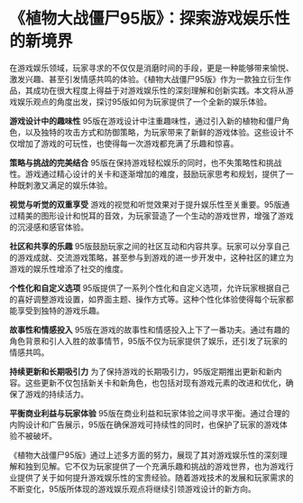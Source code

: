 # 《植物大战僵尸95版》：探索游戏娱乐性的新境界

在游戏娱乐领域，玩家寻求的不仅仅是消磨时间的手段，更是一种能够带来愉悦、激发兴趣、甚至引发情感共鸣的体验。《植物大战僵尸95版》作为一款独立衍生作品，其成功在很大程度上得益于对游戏娱乐性的深刻理解和创新实践。本文将从游戏娱乐观点的角度出发，探讨95版如何为玩家提供了一个全新的娱乐体验。

**游戏设计中的趣味性**
95版在游戏设计中注重趣味性，通过引入新的植物和僵尸角色，以及独特的攻击方式和防御策略，为玩家带来了新鲜的游戏体验。这些设计不仅增加了游戏的可玩性，也使得每一次游戏都充满了乐趣和惊喜。

**策略与挑战的完美结合**
95版在保持游戏轻松娱乐的同时，也不失策略性和挑战性。游戏通过精心设计的关卡和逐渐增加的难度，鼓励玩家思考和规划，提供了一种既刺激又满足的娱乐体验。

**视觉与听觉的双重享受**
游戏的视觉和听觉效果对于提升娱乐性至关重要。95版通过精美的图形设计和悦耳的音效，为玩家营造了一个生动的游戏世界，增强了游戏的沉浸感和感官体验。

**社区和共享的乐趣**
95版鼓励玩家之间的社区互动和内容共享。玩家可以分享自己的游戏成就、交流游戏策略，甚至参与到游戏的进一步开发中，这种社区的建立为游戏的娱乐性增添了社交的维度。

**个性化和自定义选项**
95版提供了一系列个性化和自定义选项，允许玩家根据自己的喜好调整游戏设置，如界面主题、操作方式等。这种个性化体验使得每个玩家都能享受到独特的游戏乐趣。

**故事性和情感投入**
95版在游戏的故事性和情感投入上下了一番功夫。通过有趣的角色背景和引人入胜的故事情节，95版不仅为玩家提供了娱乐，还引发了玩家的情感共鸣。

**持续更新和长期吸引力**
为了保持游戏的长期吸引力，95版定期推出更新和新内容。这些更新不仅包括新关卡和新角色，也包括对现有游戏元素的改进和优化，确保了游戏的持续活力。

**平衡商业利益与玩家体验**
95版在商业利益和玩家体验之间寻求平衡。通过合理的内购设计和广告展示，95版在确保游戏可持续性的同时，也保护了玩家的游戏体验不被破坏。

《植物大战僵尸95版》通过上述多方面的努力，展现了其对游戏娱乐性的深刻理解和独到见解。它不仅为玩家提供了一个充满乐趣和挑战的游戏世界，也为游戏行业提供了关于如何提升游戏娱乐性的宝贵经验。随着游戏技术的发展和玩家需求的不断变化，95版所体现的游戏娱乐观点将继续引领游戏设计的新方向。